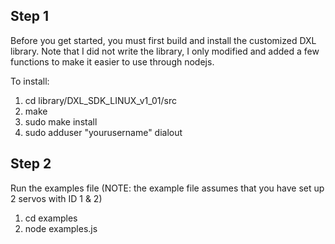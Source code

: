 Step 1
------

Before you get started, you must first build and install the customized 
DXL library. Note that I did not write the library, I only modified and
added a few functions to make it easier to use through nodejs. 

To install:

1)  cd library/DXL_SDK_LINUX_v1_01/src
2)  make
3)  sudo make install
4)  sudo adduser "yourusername" dialout


Step 2
------

Run the examples file (NOTE: the example file assumes that you have set
                       up 2 servos with ID 1 & 2)

1) cd examples
2) node examples.js 
